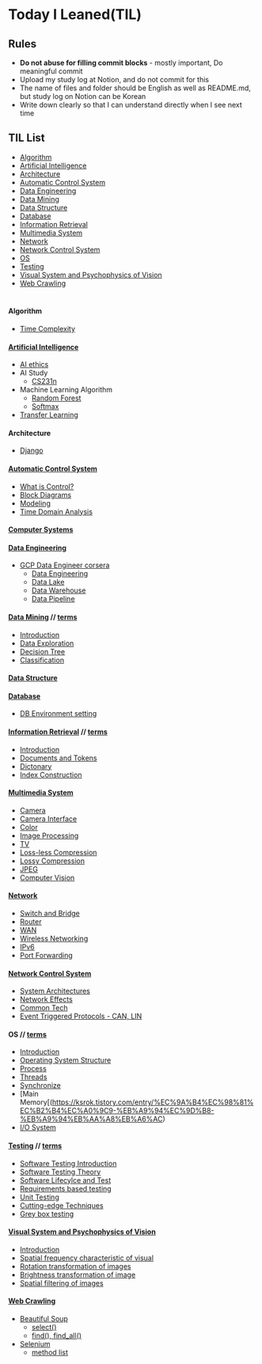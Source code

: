 # Today I Leaned(TIL)

## Rules
* **Do not abuse for filling commit blocks** - mostly important, Do meaningful commit
* Upload my study log at Notion, and do not commit for this
* The name of files and folder should be English as well as README.md, but study log on Notion can be Korean
* Write down clearly so that I can understand directly when I see next time


## TIL List
* [Algorithm](https://github.com/CasselKim/TIL/blob/master/README.md#algorithm)
* [Artificial Intelligence](https://github.com/CasselKim/TIL/blob/master/README.md#artificial-intelligence)
* [Architecture]()
* [Automatic Control System](https://github.com/CasselKim/TIL/blob/master/README.md#automatic-control-system)
* [Data Engineering](https://github.com/CasselKim/TIL/blob/master/README.md#data-engineering)  
* [Data Mining](https://github.com/CasselKim/TIL/blob/master/README.md#data-mining--terms)
* [Data Structure](https://github.com/CasselKim/TIL/blob/master/README.md#data-structure)
* [Database](https://github.com/CasselKim/TIL/blob/master/README.md#database) 
* [Information Retrieval](https://github.com/CasselKim/TIL/blob/master/README.md#information-retrieval--terms) 
* [Multimedia System](https://github.com/CasselKim/TIL/blob/master/README.md#multimedia-system)  
* [Network](https://github.com/CasselKim/TIL/blob/master/README.md#network)
* [Network Control System](https://github.com/CasselKim/TIL/blob/master/README.md#network-control-system)
* [OS](https://github.com/CasselKim/TIL/blob/master/README.md#os--terms)
* [Testing](https://github.com/CasselKim/TIL/blob/master/README.md#testing--terms)
* [Visual System and Psychophysics of Vision](https://github.com/CasselKim/TIL/blob/master/README.md#visual-system-and-psychophysics-of-vision)
* [Web Crawling](https://github.com/CasselKim/TIL/blob/master/README.md#web-crawling)  
　  

#### Algorithm
* [Time Complexity](https://blex.me/@baealex/%ED%8C%8C%EC%9D%B4%EC%8D%AC-%EC%9E%90%EB%A3%8C%ED%98%95%EB%B3%84-%EC%97%B0%EC%82%B0%EC%9E%90%EC%9D%98-%EB%B3%B5%EC%9E%A1%EB%8F%84)  
    
#### [Artificial Intelligence](./NN)  

* [AI ethics](https://github.com/CasselKim/UsefulArticles#ai-ethics)  
* AI Study  
  * [CS231n](https://www.notion.so/casselkim/CS231n-6028b4b80bd44945bf2f5cd1547d7c99)  
* Machine Learning Algorithm  
  * [Random Forest](NN/H.AI/RandomForest.pptx)  
  * [Softmax](NN/H.AI/Softmax.pptx)  
* [Transfer Learning](https://www.notion.so/casselkim/72c702d703d345f488f66d6e7d5c0a4d)

#### Architecture
* [Django](https://ksrok.tistory.com/entry/%EC%9E%A5%EA%B3%A0-%EC%84%A4%EA%B3%84%EC%B2%A0%ED%95%99-Djangos-design-philosophies)

    
#### [Automatic Control System](https://www.notion.so/casselkim/636dcab144cd4e9692bf3647a84e6deb)
* [What is Control?](https://www.notion.so/casselkim/What-is-Control-a8b30e5794de4830a80cd7905e8ed458)  
* [Block Diagrams](https://www.notion.so/casselkim/Block-Diagrams-Laplace-Transform-ddcfcafd2f63447398d8debaeb8c92a3) 
* [Modeling](https://www.notion.so/casselkim/Modeling-2943fec3b5bd4a4ea56f9d7e20eee4b4)  
* [Time Domain Analysis](https://www.notion.so/casselkim/Time-Domain-Analysis-94ff498f830e48e882c3eece38b7464b)  

#### [Computer Systems](https://www.notion.so/casselkim/8127f05d953b439ca5c032b1941bcbe1)
    
#### [Data Engineering](https://www.notion.so/casselkim/GCP-d1f7cc64d9ac40fd8426763f6deaca5d)  
* [GCP Data Engineer corsera](https://casselkim.notion.site/Google-Cloud-Big-Data-and-Machine-Learning-Fundamentals-d1f7cc64d9ac40fd8426763f6deaca5d)  
  * [Data Engineering](https://www.notion.so/casselkim/Modernizing-Data-Lakes-and-Data-Warehouses-with-GCP-39132000892b49a99631f3045114f52d#cc34dec12d2c4fe398611158193f7da7)
  * [Data Lake](https://www.notion.so/casselkim/Modernizing-Data-Lakes-and-Data-Warehouses-with-GCP-39132000892b49a99631f3045114f52d#53c6a2cc3b42427a9f99f7eaa225e89c)
  * [Data Warehouse](https://www.notion.so/casselkim/Modernizing-Data-Lakes-and-Data-Warehouses-with-GCP-39132000892b49a99631f3045114f52d#f50c5f3139d2417aae1fb266b148f84b)  
  * [Data Pipeline](https://casselkim.notion.site/Building-Batch-Data-Pipelines-on-GCP-b201c8641624469ebd635e5e6990606d)

#### [Data Mining](https://casselkim.notion.site/1134bab885a94633bcd3e4e05043eefc) // [terms](https://casselkim.notion.site/8d97a04487c546a39202c3d13d891a28)  
* [Introduction](https://casselkim.notion.site/Introduction-d911ff7fe6e8403ebced46fafd1d4a7b)
* [Data Exploration](https://casselkim.notion.site/Data-Exploration-7504cf172ad8418b9cd7a420fae66f4d)
* [Decision Tree](https://casselkim.notion.site/Decision-Tree-4dc3ac6324244a0298bd8a3bb294954d)
* [Classification](https://casselkim.notion.site/Classification-782ce41f322f4160b975492b4f9ed133)

#### [Data Structure](https://github.com/CasselKim/TIL/tree/master/DataStructure)  

#### [Database]()  
* [DB Environment setting]()  

#### [Information Retrieval](https://casselkim.notion.site/eb3df71e85944eea8488e24d4d96c835) // [terms](https://casselkim.notion.site/ccb50b2c0b5e4c24a1b7382febca8c13)
* [Introduction](https://casselkim.notion.site/Introduction-d496493cd4d747638699612d6cfccedf)  
* [Documents and Tokens](https://casselkim.notion.site/Documents-and-Tokens-c342f1122b424adf8290fd91110c1e98)
* [Dictonary](https://casselkim.notion.site/Dictonary-5e9899bdeeef4b6db7f674a45f38f874)
* [Index Construction](https://casselkim.notion.site/Index-Construction-235c6e58b5b04e6593ca83a0b6bb5568)  

    
#### [Multimedia System](https://www.notion.so/casselkim/5d6fce79ed40433ea37f1cbd5e0b5509)
* [Camera](https://www.notion.so/casselkim/Camera-709e448cb95b476991130f5b230d5e63)
* [Camera Interface](https://www.notion.so/casselkim/Camera-Interface-3f5b78dafaca4760b15cb00a4768c2af)
* [Color](https://www.notion.so/casselkim/Color-b9d0765d07c445d58349c6dc00dbdb0b)
* [Image Processing](https://www.notion.so/casselkim/Image-Processing-ccc27ff32e4d48e9b985626fd480098d)  
* [TV](https://www.notion.so/casselkim/TV-5d00597832104804a747ca79eaca6865)
* [Loss-less Compression](https://www.notion.so/casselkim/Loss-less-Compression-68ff712a0f704a839e3754c29b8a4f8b)  
* [Lossy Compression](https://www.notion.so/casselkim/Lossy-Compression-0d460f7f5d1347ff8f2654b3e094deea)
* [JPEG](https://www.notion.so/casselkim/JPEG-9062ad343ad74450867124a63a478ca0)
* [Computer Vision](https://www.notion.so/casselkim/Computer-Vision-f0bbf727244b44148fd69f4d532101f4)
     
#### [Network](https://casselkim.notion.site/Cisco-c35632790a7b42a098234fa3aaca06ad)
 * [Switch and Bridge](https://www.notion.so/casselkim/Cisco-c35632790a7b42a098234fa3aaca06ad#15ea0a3536d64ac59cb4564afde2d05a)
 * [Router](https://www.notion.so/casselkim/Cisco-c35632790a7b42a098234fa3aaca06ad#1df8ad229aff48c7bb870f711566d506)
 * [WAN](https://www.notion.so/casselkim/Cisco-c35632790a7b42a098234fa3aaca06ad#00cc8b4b47ea426ab708870c3615984a)
 * [Wireless Networking](https://www.notion.so/casselkim/Cisco-c35632790a7b42a098234fa3aaca06ad#b4d251be382c42279e28e3d7e6c7f90b)
 * [IPv6](https://www.notion.so/casselkim/Cisco-c35632790a7b42a098234fa3aaca06ad#c40dde232533442295cc417fccc639b6)
 * [Port Forwarding](https://www.notion.so/casselkim/Cisco-c35632790a7b42a098234fa3aaca06ad#b6bde5b1a2c8482a8425cff02dbf0c28)
    
#### [Network Control System](https://www.notion.so/casselkim/50d5076127304976a3b37898445c2a48)
 * [System Architectures](https://www.notion.so/casselkim/System-Architectures-48b6dac8a2674e63ae0dc07aa907d3c9)
 * [Network Effects](https://www.notion.so/casselkim/Network-Effects-f5c2f22b1eab4055895ddc57d5ff1ba7)
 * [Common Tech](https://www.notion.so/casselkim/Common-Tech-2394b19f969049549e02a26d56a86f25)
 * [Event Triggered Protocols - CAN, LIN](https://www.notion.so/casselkim/Event-Triggered-Protocols-CAN-LIN-438c96ab91fd44e8872934fbb7e80801)

#### OS // [terms](https://casselkim.notion.site/8d97a04487c546a39202c3d13d891a28)
 * [Introduction](https://ksrok.tistory.com/entry/%EC%9A%B4%EC%98%81%EC%B2%B4%EC%A0%9C-1)  
 * [Operating System Structure](https://casselkim.notion.site/Operating-System-Structure-7785a832501f49809e93aaf25003185e)
 * [Process](https://ksrok.tistory.com/entry/%ED%94%84%EB%A1%9C%EC%84%B8%EC%8A%A4)  
 * [Threads](https://casselkim.notion.site/Threads-1ef5e55d52ba4d5889c57893cc51398e)
 * [Synchronize](https://ksrok.tistory.com/entry/%EC%9A%B4%EC%98%81%EC%B2%B4%EC%A0%9C6-%EB%8F%99%EA%B8%B0%ED%99%94-%EB%8F%84%EA%B5%AC%EB%93%A4)
 * [Main Memory[(https://ksrok.tistory.com/entry/%EC%9A%B4%EC%98%81%EC%B2%B4%EC%A0%9C9-%EB%A9%94%EC%9D%B8-%EB%A9%94%EB%AA%A8%EB%A6%AC)
 * [I/O System](https://ksrok.tistory.com/entry/%EC%9A%B4%EC%98%81%EC%B2%B4%EC%A0%9C12-IO-%EC%8B%9C%EC%8A%A4%ED%85%9C)  

#### [Testing](https://casselkim.notion.site/2e42b8186134480e9287bb4ab5f16066) // [terms](https://casselkim.notion.site/7eb6f2183b9c47fbb36dd0ce907fd22e)
 * [Software Testing Introduction](https://casselkim.notion.site/a27a940ef623469e902d03978c2fe904)
 * [Software Testing Theory](https://casselkim.notion.site/432ea79617c14ee6afce346c0eb19e49)
 * [Software Lifecylce and Test](https://casselkim.notion.site/15d1aa4369f74b52b332a49519da5b2b)
 * [Requirements based testing](https://casselkim.notion.site/d9bd7f4243d042639b87d48438a93456)  
 * [Unit Testing](https://casselkim.notion.site/Unit-test-8cfc8838396344549849ce3375fda0ae)  
 * [Cutting-edge Techniques](https://casselkim.notion.site/Cutting-edge-Techniques-e473401de6ec464fbd1c25b550a59678)  
 * [Grey box testing](https://casselkim.notion.site/Grey-box-fuzzing-06d69a17d60c4a8d85ca8e3a6e56c4af)  
    
#### [Visual System and Psychophysics of Vision](https://www.notion.so/casselkim/43d8025920864c5e9f9a2b375cc9e4fb)  
 * [Introduction](https://www.notion.so/casselkim/Visual-System-and-Psychophysics-of-Vision-bfab8be5a1b945358bfdea33076684e1)
 * [Spatial frequency characteristic of visual](https://www.notion.so/casselkim/Spatial-frequency-characteristic-of-visual-70e2066e4387467eac9003053dab519c)
 * [Rotation transformation of images](https://www.notion.so/casselkim/Rotation-transformation-of-images-1d12d6db338d476399a2e32c090b09d4)
 * [Brightness transformation of image](https://www.notion.so/casselkim/Brightness-transformation-of-image-9de3fe4e83ab470580dd949ca77cf14e)
 * [Spatial filtering of images](https://www.notion.so/casselkim/Spatial-filtering-of-images-d56a163e34ad401f82be0f2cb0be177c)  
    
#### [Web Crawling](https://www.notion.so/casselkim/Web-Crawling-23f2f76b83b9459298a9819d679dda81)  

* [Beautiful Soup](https://www.notion.so/casselkim/BeautifulSoup-be1cde265951473282384baebecf6069)  
  * [select()](https://www.notion.so/casselkim/select-8715c962061b48ed977be26bac44643d)  
  * [find(), find_all()](https://www.notion.so/casselkim/find-find_all-e998f04a42f8414e9b4007bbbdf977a0)  
* [Selenium](https://www.notion.so/casselkim/Selenium-0c5b61217a07451e83ad495bf69c2b2e)  
  * [method list](https://www.notion.so/casselkim/Selenium-0c5b61217a07451e83ad495bf69c2b2e#e239ba630cb944cc9a7fef8aadb0714b)  
